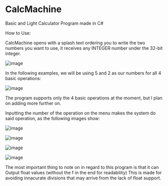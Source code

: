 # CalcMachine
Basic and Light Calculator Program made in C#

How to Use:

CalcMachine opens with a splash text ordering you to write the two numbers you want to use, it receives any INTEGER number under the 32-bit integer.

![image](https://user-images.githubusercontent.com/104397117/167686015-099cac56-6e52-41cc-9fc0-1693dc5cc57e.png)

In the following examples, we will be using 5 and 2 as our numbers for all 4 basic operations:

![image](https://user-images.githubusercontent.com/104397117/167686271-c0ac896f-55d0-46e6-843f-1d9008e7ccf9.png)

The program supports only the 4 basic operations at the moment, but I plan on adding more further on.

Inputting the number of the operation on the menu makes the system do said operation, as the following images show:

![image](https://user-images.githubusercontent.com/104397117/167687051-11e88b9b-9ce5-4d6e-abab-c2ff739572a6.png)

![image](https://user-images.githubusercontent.com/104397117/167687143-e8c98713-8b62-4d39-be59-fafe98ea2240.png)

![image](https://user-images.githubusercontent.com/104397117/167687311-60946198-4bbe-4c44-84ed-bceabb209dcd.png)

![image](https://user-images.githubusercontent.com/104397117/167687526-329cfb0a-a376-4a90-bde3-f29bee950e1e.png)

The most important thing to note on in regard to this program is that it can Output float values (without the f in the end for readability)
This is made for avoiding innacurate divisions that may arrive from the lack of float support.
